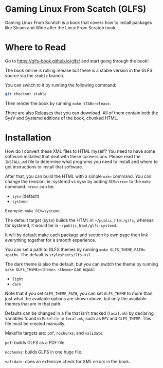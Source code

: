 # Gaming Linux From Scatch (GLFS)

Gaming Linux From Scratch is a book that covers how to install packages
like Steam and Wine after the Linux From Scratch book.

# Where to Read

Go to https://glfs-book.github.io/glfs/ and start going through the book!

The book online is rolling release but there is a stable version in the GLFS
source via the `stable` branch.

You can switch to it by running the following command:
```Bash
git checkout stable
```

Then render the book by running `make STAB=release`.

There are also [Releases](https://github.com/glfs-book/glfs/releases) that you
can download. All of them contain both the SysV and Systemd editions of the
book, chunked HTML.

# Installation

How do I convert these XML files to HTML myself? You need to have some software
installed that deal with these conversions. Please read the `INSTALL.md` file to
determine what programs you need to install and where to get instructions to
install that software.

After that, you can build the HTML with a simple `make` command.
You can change the revision, ie. systemd vs sysv by adding `REV=<rev>` to the
`make` command. `<rev>` can be:
- `sysv` (default)
- `systemd`

Example: `make REV=systemd`.

The default target (sysv) builds the HTML in `~/public_html/glfs`,
whereas for systemd, it would be in `~/public_html/glfs-systemd`.

It will by default make each package and section its own page then link
everything together for a smooth experience.

You can set a path to GLFS themes by running `make GLFS_THEME_PATH=<path>`.
The default is `stylesheets/lfs-xsl`.

The dark theme is also the default, but you can switch the theme by
running `make GLFS_THEME=<theme>`. `<theme>` can equal:
- `light`
- `dark`

Note that if you set `GLFS_THEME_PATH`, you can set `GLFS_THEME` to more than
just what the available options are shown above, but only the available themes
that are in that path.

Defaults can be changed in a file that isn't tracked (`local.mk`) by declaring
variables found in `Makefile` in `local.mk`, such as `REV` and `GLFS_THEME`.
This file must be created manually.

Makefile targets are: `pdf`, `nochunks`, and `validate`.

`pdf`: builds GLFS as a PDF file.

`nochunks`: builds GLFS in one huge file.

`validate`:  does an extensive check for XML errors in the book.
